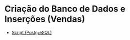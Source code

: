 # Criação do Banco de Dados e Inserções (Vendas)
- [Script (PostgreSQL)](https://gist.github.com/aasouzaconsult/a7ebb734d963ae00990905a664e3b448)
